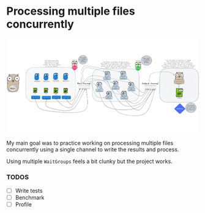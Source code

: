# Processing multiple files concurrently

![UML](concurrent-file-proc.png)

My main goal was to practice working on processing multiple files concurrently using a single channel to write the results and process.

Using multiple `WaitGroups` feels a bit clunky but the project works.

### TODOS

- [ ] Write tests
- [ ] Benchmark
- [ ] Profile
